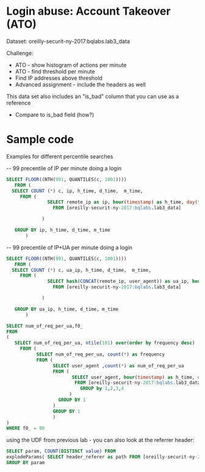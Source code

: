 # Login abuse: Account Takeover (ATO)

Dataset: oreilly-securit-ny-2017:bqlabs.lab3_data

Challenge:
* ATO - show histogram of actions per minute
* ATO - find threshold per minute
* Find IP addresses above threshold
* Advanced assignment - include the headers as well

This data set also includes an "is_bad" column that you can use as a reference
* Compare to is_bad field (how?)


# Sample code

Examples for different percentile searches

-- 99 precentile of IP per minute doing a login
```sql
SELECT FLOOR((NTH(991, QUANTILES(c, 1001))))
   FROM (
  SELECT COUNT (*) c, ip, h_time, d_time,  m_time,
     FROM (
               SELECT remote_ip as ip, hour(timestamp) as h_time, day(timestamp) as d_time, minute(timestamp) as m_time,path
                 FROM [oreilly-securit-ny-2017:bqlabs.lab3_data]

             )

   GROUP BY ip, h_time, d_time, m_time
       )
```

-- 99 precentile of IP+UA per minute doing a login
```sql
SELECT FLOOR((NTH(991, QUANTILES(c, 1001))))
   FROM (
  SELECT COUNT (*) c, ua_ip, h_time, d_time,  m_time,
     FROM (
               SELECT hash(CONCAT(remote_ip, user_agent)) as ua_ip, hour(timestamp) as h_time, day(timestamp) as d_time, minute(timestamp) as m_time,path
                 FROM [oreilly-securit-ny-2017:bqlabs.lab3_data]

             )

   GROUP BY ua_ip, h_time, d_time, m_time
       )
```

```SQL
SELECT num_of_req_per_ua,f0_
FROM
(
   SELECT num_of_req_per_ua, ntile(101) over(order by frequency desc)
     FROM (        
           SELECT num_of_req_per_ua, count(*) as frequency
           FROM (
                 SELECT user_agent ,count(*) as num_of_req_per_ua
                 FROM (
                        SELECT user_agent, hour(timestamp) as h_time, day(timestamp) as d_time, minute(timestamp) as m_time,
                         FROM [oreilly-securit-ny-2017:bqlabs.lab3_data]
                           GROUP by 1,2,3,4
                       )
                   GROUP BY 1
                 )
                 GROUP BY 1
                 )
)
WHERE f0_ = 90
```

using the UDF from previous lab - you can also look at the referrer header:
```SQL
SELECT param, COUNT(DISTINCT value) FROM
explodeParams( SELECT header_referer as path FROM [oreilly-securit-ny-2017:bqlabs.lab3_data] )
GROUP BY param
```
